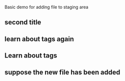 Basic demo for adding file to staging area

## second title
## learn about tags again
## Learn about tags

## suppose the new file has been added
